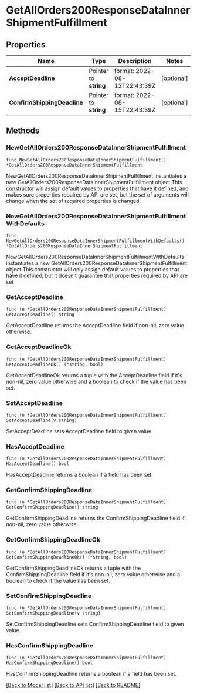 # GetAllOrders200ResponseDataInnerShipmentFulfillment

## Properties

Name | Type | Description | Notes
------------ | ------------- | ------------- | -------------
**AcceptDeadline** | Pointer to **string** | format: 2022-08-12T22:43:39Z | [optional] 
**ConfirmShippingDeadline** | Pointer to **string** | format: 2022-08-15T22:43:39Z | [optional] 

## Methods

### NewGetAllOrders200ResponseDataInnerShipmentFulfillment

`func NewGetAllOrders200ResponseDataInnerShipmentFulfillment() *GetAllOrders200ResponseDataInnerShipmentFulfillment`

NewGetAllOrders200ResponseDataInnerShipmentFulfillment instantiates a new GetAllOrders200ResponseDataInnerShipmentFulfillment object
This constructor will assign default values to properties that have it defined,
and makes sure properties required by API are set, but the set of arguments
will change when the set of required properties is changed

### NewGetAllOrders200ResponseDataInnerShipmentFulfillmentWithDefaults

`func NewGetAllOrders200ResponseDataInnerShipmentFulfillmentWithDefaults() *GetAllOrders200ResponseDataInnerShipmentFulfillment`

NewGetAllOrders200ResponseDataInnerShipmentFulfillmentWithDefaults instantiates a new GetAllOrders200ResponseDataInnerShipmentFulfillment object
This constructor will only assign default values to properties that have it defined,
but it doesn't guarantee that properties required by API are set

### GetAcceptDeadline

`func (o *GetAllOrders200ResponseDataInnerShipmentFulfillment) GetAcceptDeadline() string`

GetAcceptDeadline returns the AcceptDeadline field if non-nil, zero value otherwise.

### GetAcceptDeadlineOk

`func (o *GetAllOrders200ResponseDataInnerShipmentFulfillment) GetAcceptDeadlineOk() (*string, bool)`

GetAcceptDeadlineOk returns a tuple with the AcceptDeadline field if it's non-nil, zero value otherwise
and a boolean to check if the value has been set.

### SetAcceptDeadline

`func (o *GetAllOrders200ResponseDataInnerShipmentFulfillment) SetAcceptDeadline(v string)`

SetAcceptDeadline sets AcceptDeadline field to given value.

### HasAcceptDeadline

`func (o *GetAllOrders200ResponseDataInnerShipmentFulfillment) HasAcceptDeadline() bool`

HasAcceptDeadline returns a boolean if a field has been set.

### GetConfirmShippingDeadline

`func (o *GetAllOrders200ResponseDataInnerShipmentFulfillment) GetConfirmShippingDeadline() string`

GetConfirmShippingDeadline returns the ConfirmShippingDeadline field if non-nil, zero value otherwise.

### GetConfirmShippingDeadlineOk

`func (o *GetAllOrders200ResponseDataInnerShipmentFulfillment) GetConfirmShippingDeadlineOk() (*string, bool)`

GetConfirmShippingDeadlineOk returns a tuple with the ConfirmShippingDeadline field if it's non-nil, zero value otherwise
and a boolean to check if the value has been set.

### SetConfirmShippingDeadline

`func (o *GetAllOrders200ResponseDataInnerShipmentFulfillment) SetConfirmShippingDeadline(v string)`

SetConfirmShippingDeadline sets ConfirmShippingDeadline field to given value.

### HasConfirmShippingDeadline

`func (o *GetAllOrders200ResponseDataInnerShipmentFulfillment) HasConfirmShippingDeadline() bool`

HasConfirmShippingDeadline returns a boolean if a field has been set.


[[Back to Model list]](../README.md#documentation-for-models) [[Back to API list]](../README.md#documentation-for-api-endpoints) [[Back to README]](../README.md)


